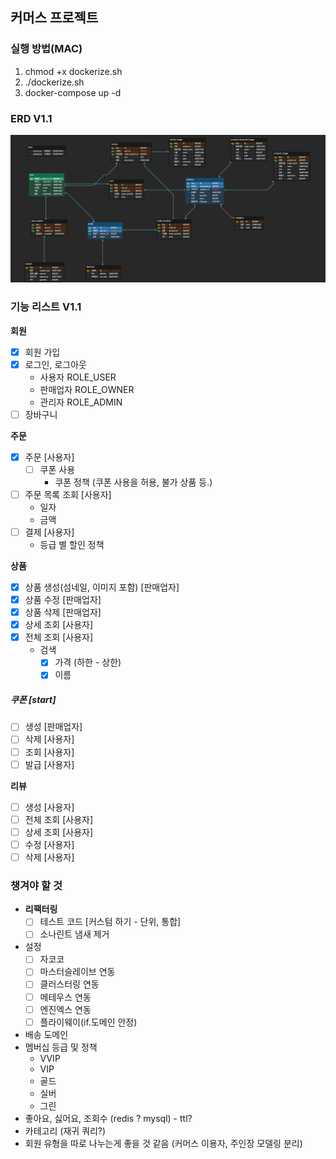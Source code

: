 ## 커머스 프로젝트

### 실행 방법(MAC)
1. chmod +x dockerize.sh 
2. ./dockerize.sh
3. docker-compose up -d

### ERD V1.1
<img src="image/ErdV1.png" width="800">

### 기능 리스트 V1.1

**회원** 
- [x]  회원 가입
- [x] 로그인, 로그아웃
  - 사용자 ROLE_USER
  - 판매업자 ROLE_OWNER
  - 관리자 ROLE_ADMIN
- [ ] 장바구니

 **주문**
- [x] 주문 [사용자]
  - [ ] 쿠폰 사용
    - 쿠폰 정책 (쿠폰 사용을 허용, 불가 상품 등.)
- [ ] 주문 목록 조회 [사용자]
  - 일자
  - 금액
- [ ] 결제 [사용자]
  - 등급 별 할인 정책

**상품**
- [x] 상품 생성(섬네일, 이미지 포함) [판매업자]
- [x] 상품 수정 [판매업자]
- [x] 상품 삭제 [판매업자]
- [x] 상세 조회 [사용자]
- [x] 전체 조회 [사용자]
  - 검색
    - [x] 가격 (하한 - 상한)
    - [x] 이름

##### **쿠폰** [start]
- [ ]  생성 [판매업자]
- [ ]  삭제 [사용자]
- [ ]  조회 [사용자]
- [ ]  발급 [사용자]

**리뷰**
- [ ] 생성 [사용자]
- [ ] 전체 조회 [사용자]
- [ ] 상세 조회 [사용자]
- [ ] 수정 [사용자]
- [ ] 삭제 [사용자]

### 챙겨야 할 것
- **리팩터링**
  - [ ] 테스트 코드 [커스텀 하기 - 단위, 통합]
  - [ ] 소나린트 냄새 제거
- 설정
  - [ ] 자코코
  - [ ] 마스터슬레이브 연동
  - [ ] 클러스터링 연동
  - [ ] 메테우스 연동
  - [ ] 엔진엑스 연동
  - [ ] 플라이웨이(if.도메인 안정)
- 배송 도메인
- 멤버십 등급 및 정책
  - VVIP
  - VIP
  - 골드
  - 실버
  - 그린
- 좋아요, 싫어요, 조회수 (redis ? mysql) - ttl?
- 카테고리 (재귀 쿼리?)
- 회원 유형을 따로 나누는게 좋을 것 같음 (커머스 이용자, 주인장 모델링 분리)
